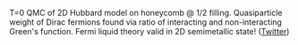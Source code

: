 

T=0 QMC of 2D Hubbard model on honeycomb @ 1/2 filling. Quasiparticle weight of Dirac fermions found via ratio of interacting and non-interacting Green's function. Fermi liquid theory valid in 2D semimetallic state! ([Twitter](https://twitter.com/JoshuahHeath/status/1087730685920579584))
